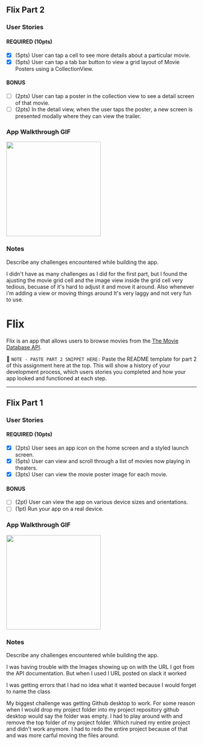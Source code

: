 

## Flix Part 2

### User Stories

#### REQUIRED (10pts)
- [X] (5pts) User can tap a cell to see more details about a particular movie.
- [X] (5pts) User can tap a tab bar button to view a grid layout of Movie Posters using a CollectionView.

#### BONUS
- [ ] (2pts) User can tap a poster in the collection view to see a detail screen of that movie.
- [ ] (2pts) In the detail view, when the user taps the poster, a new screen is presented modally where they can view the trailer.

### App Walkthrough GIF


<img src="http://g.recordit.co/f1LdDOG2Yn.gif" width=250><br>

### Notes
Describe any challenges encountered while building the app.


I didn't have as many challenges as I did for the first part, but I found the ajusting the movie grid cell and the image view inside the grid cell very tedious, becuase of it's hard to adjust it and move it around. Also whenever i'm adding a view or moving things around It's very laggy and not very fun to use. 


# Flix

Flix is an app that allows users to browse movies from the [The Movie Database API](http://docs.themoviedb.apiary.io/#).

📝 `NOTE - PASTE PART 2 SNIPPET HERE:` Paste the README template for part 2 of this assignment here at the top. This will show a history of your development process, which users stories you completed and how your app looked and functioned at each step.

---

## Flix Part 1

### User Stories


#### REQUIRED (10pts)
- [x] (2pts) User sees an app icon on the home screen and a styled launch screen.
- [x] (5pts) User can view and scroll through a list of movies now playing in theaters.
- [x] (3pts) User can view the movie poster image for each movie.

#### BONUS
- [ ] (2pt) User can view the app on various device sizes and orientations.
- [ ] (1pt) Run your app on a real device.

### App Walkthrough GIF


<img src="http://g.recordit.co/Tupwyn9QQI.gif" width=250><br>



### Notes
Describe any challenges encountered while building the app.

I was having trouble with the Images showing up on with the URL I got from the API documentation. But when I used I URL posted on slack it worked

I was getting errors that I had no idea what it wanted because I would forget to name the class 

My biggest challenge was getting Github desktop to work. For some reason when I would drop my project folder into my project repository github desktop would say the folder was empty. I had to play around with and remove the top folder of my project folder. Which ruined my entire project and didn't work anymore. I had to redo the entire project because of that and was more carful moving the files around.
